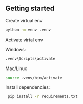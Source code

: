 ## Getting started


Create virtual env
```sh 
python -m venv .venv
```

Activate virtal env

Windows:
```sh 
.venv\Scripts\activate
```
Mac/Linux

```sh 
source .venv/bin/activate
```

Install dependencies:

```sh
 pip install -r requirements.txt
```

